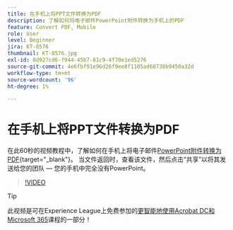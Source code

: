 ```yaml
---
title: 在手机上将PPT文件转换为PDF
description: 了解如何将电子邮件PowerPoint附件转换为手机上的PDF
feature: Convert PDF, Mobile
role: User
level: Beginner
jira: KT-8576
thumbnail: KT-8576.jpg
exl-id: 8d927cd6-f944-45b7-81c9-4f70e1ed5276
source-git-commit: 4e6fbf91e96d26f9ee8f1105ad68738b9450a32d
workflow-type: tm+mt
source-wordcount: '96'
ht-degree: 1%

---
```


# 在手机上将PPT文件转换为PDF

在此60秒的视频教程中，了解如何在手机上将电子邮件[PowerPoint附件转换为PDF](https://www.adobe.com/acrobat/online/ppt-to-pdf.html){target="_blank"}。 当文件返回时，查看该文件，然后点击“共享”以将其发送给您的团队 — 您的手机中完全没有PowerPoint。

>[!VIDEO](https://video.tv.adobe.com/v/336366?quality=12&learn=on&hidetitle=true)

>[!TIP]
>
>此视频是可在Experience League上免费参加的[更智能地使用Acrobat DC和Microsoft 365](https://experienceleague.adobe.com/?recommended=Acrobat-U-1-2021.microsoft365)课程的一部分！
